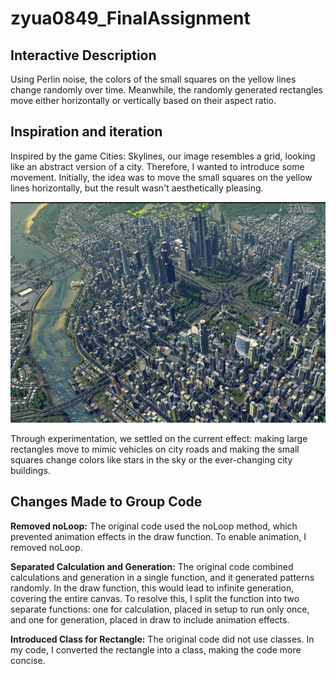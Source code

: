 # zyua0849_FinalAssignment
## Interactive Description

Using Perlin noise, the colors of the small squares on the yellow lines change randomly over time. Meanwhile, the randomly generated rectangles move either horizontally or vertically based on their aspect ratio.

## Inspiration and iteration

Inspired by the game Cities: Skylines, our image resembles a grid, looking like an abstract version of a city. Therefore, I wanted to introduce some movement. Initially, the idea was to move the small squares on the yellow lines horizontally, but the result wasn't aesthetically pleasing.

![An image of the Skylines](assets/Skyline.png)

Through experimentation, we settled on the current effect: making large rectangles move to mimic vehicles on city roads and making the small squares change colors like stars in the sky or the ever-changing city buildings.

## Changes Made to Group Code

**Removed noLoop:** 
The original code used the noLoop method, which prevented animation effects in the draw function. To enable animation, I removed noLoop.

**Separated Calculation and Generation:** 
The original code combined calculations and generation in a single function, and it generated patterns randomly. In the draw function, this would lead to infinite generation, covering the entire canvas. To resolve this, I split the function into two separate functions: one for calculation, placed in setup to run only once, and one for generation, placed in draw to include animation effects.

**Introduced Class for Rectangle:**
The original code did not use classes. In my code, I converted the rectangle into a class, making the code more concise.